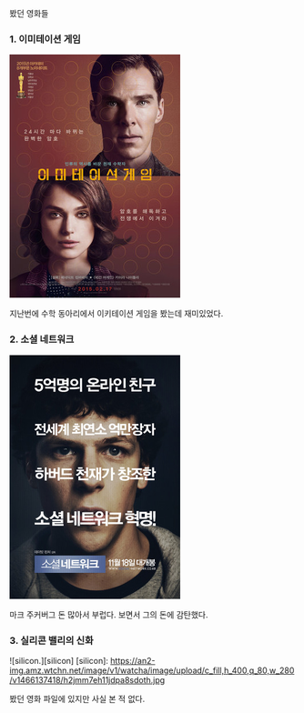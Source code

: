 봤던 영화들

### 1. 이미테이션 게임
![allen](/assets/images/allen.png)

지난번에 수학 동아리에서 이키테이션 게임을 봤는데 재미있었다.

### 2. 소셜 네트워크 
![mark](/assets/images/mark.png)

마크 주커버그 돈 많아서 부럽다. 보면서 그의 돈에 감탄했다. 

### 3. 실리콘 밸리의 신화
![silicon.][silicon]
[silicon]: https://an2-img.amz.wtchn.net/image/v1/watcha/image/upload/c_fill,h_400,q_80,w_280/v1466137418/h2jmm7eh11jdpa8sdoth.jpg

봤던 영화 파일에 있지만 사실 본 적 없다. 

